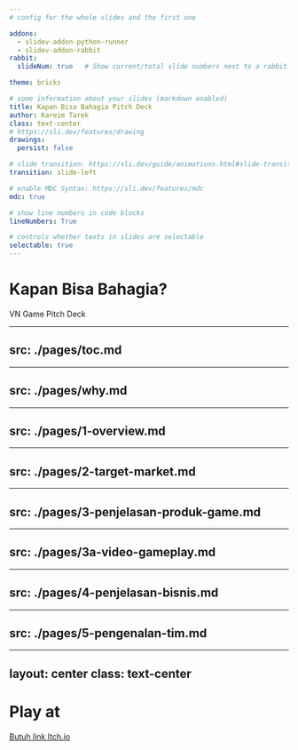 ```yaml
---
# config for the whole slides and the first one

addons:
  - slidev-addon-python-runner
  - slidev-addon-rabbit
rabbit:
  slideNum: true   # Show current/total slide numbers next to a rabbit icon

theme: bricks

# some information about your slides (markdown enabled)
title: Kapan Bisa Bahagia Pitch Deck
author: Kareim Tarek
class: text-center
# https://sli.dev/features/drawing
drawings:
  persist: false

# slide transition: https://sli.dev/guide/animations.html#slide-transitions
transition: slide-left

# enable MDC Syntax: https://sli.dev/features/mdc
mdc: true

# show line numbers in code blocks
lineNumbers: True

# controls whether texts in slides are selectable
selectable: true
---
```


# Kapan Bisa Bahagia? 

VN Game Pitch Deck

<!-- <div class="abs-br m-6 text-xl"> -->
<!--   <a href="https://www.youtube.com/@KareemKreates" target="_blank" class="slidev-icon-btn"> -->
<!--     <carbon:logo-youtube /> -->
<!--   </a> -->
<!--   <a href="https://github.com/KareimGazer" target="_blank" class="slidev-icon-btn"> -->
<!--     <carbon:logo-github /> -->
<!--   </a> -->
<!--     <a href="https://x.com/KareimGazer" target="_blank" class="slidev-icon-btn"> -->
<!--     <carbon:logo-x /> -->
<!--   </a> -->
<!-- </div> -->

<!--
The last comment block of each slide will be treated as slide notes. It will be visible and editable in Presenter Mode along with the slide. [Read more in the docs](https://sli.dev/guide/syntax.html#notes)
-->

---
src: ./pages/toc.md
---

---
src: ./pages/why.md
---

---
src: ./pages/1-overview.md
---

---
src: ./pages/2-target-market.md
---

---
src: ./pages/3-penjelasan-produk-game.md
---

---
src: ./pages/3a-video-gameplay.md
---

---
src: ./pages/4-penjelasan-bisnis.md
---

---
src: ./pages/5-pengenalan-tim.md
---

---
layout: center
class: text-center
---

# Play at

[Butuh link Itch.io](https://marsiput.itch.io/kapan-bisa-bahagia) 